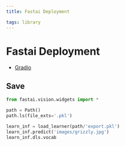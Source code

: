 ```yaml
---
title: Fastai Deployment

tags: library 
---
```


# Fastai Deployment
- [Gradio](Gradio.md)

## Save

```python
from fastai.vision.widgets import *
```

```python
path = Path()
path.ls(file_exts='.pkl')

learn_inf = load_learner(path/'export.pkl')
learn_inf.predict('images/grizzly.jpg')
learn_inf.dls.vocab
```




